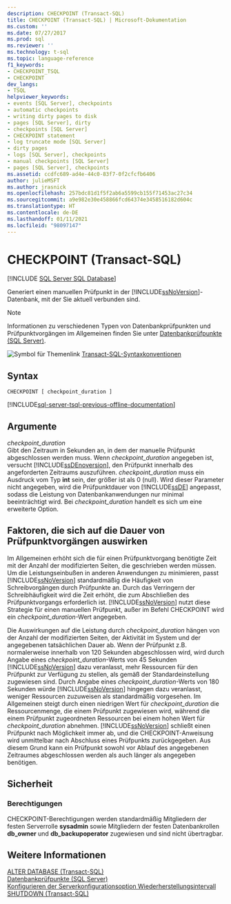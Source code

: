 ```yaml
---
description: CHECKPOINT (Transact-SQL)
title: CHECKPOINT (Transact-SQL) | Microsoft-Dokumentation
ms.custom: ''
ms.date: 07/27/2017
ms.prod: sql
ms.reviewer: ''
ms.technology: t-sql
ms.topic: language-reference
f1_keywords:
- CHECKPOINT_TSQL
- CHECKPOINT
dev_langs:
- TSQL
helpviewer_keywords:
- events [SQL Server], checkpoints
- automatic checkpoints
- writing dirty pages to disk
- pages [SQL Server], dirty
- checkpoints [SQL Server]
- CHECKPOINT statement
- log truncate mode [SQL Server]
- dirty pages
- logs [SQL Server], checkpoints
- manual checkpoints [SQL Server]
- pages [SQL Server], checkpoints
ms.assetid: ccdfc689-ad4e-44c0-83f7-0f2cfcfb6406
author: julieMSFT
ms.author: jrasnick
ms.openlocfilehash: 257bdc81d1f5f2ab6a5599cb155f71453ac27c34
ms.sourcegitcommit: a9e982e30e458866fcd64374e3458516182d604c
ms.translationtype: HT
ms.contentlocale: de-DE
ms.lasthandoff: 01/11/2021
ms.locfileid: "98097147"
---
```

# <a name="checkpoint-transact-sql"></a>CHECKPOINT (Transact-SQL)
[!INCLUDE [SQL Server SQL Database](../../includes/applies-to-version/sql-asdb.md)]

  Generiert einen manuellen Prüfpunkt in der [!INCLUDE[ssNoVersion](../../includes/ssnoversion-md.md)]-Datenbank, mit der Sie aktuell verbunden sind.  
  
> [!NOTE]  
>  Informationen zu verschiedenen Typen von Datenbankprüfpunkten und Prüfpunktvorgängen im Allgemeinen finden Sie unter [Datenbankprüfpunkte &#40;SQL Server&#41;](../../relational-databases/logs/database-checkpoints-sql-server.md).  
  
 ![Symbol für Themenlink](../../database-engine/configure-windows/media/topic-link.gif "Symbol für Themenlink") [Transact-SQL-Syntaxkonventionen](../../t-sql/language-elements/transact-sql-syntax-conventions-transact-sql.md)  
  
## <a name="syntax"></a>Syntax  
  
```syntaxsql
CHECKPOINT [ checkpoint_duration ]  
```  
  
[!INCLUDE[sql-server-tsql-previous-offline-documentation](../../includes/sql-server-tsql-previous-offline-documentation.md)]

## <a name="arguments"></a>Argumente
 *checkpoint_duration*  
 Gibt den Zeitraum in Sekunden an, in dem der manuelle Prüfpunkt abgeschlossen werden muss. Wenn *checkpoint_duration* angegeben ist, versucht [!INCLUDE[ssDEnoversion](../../includes/ssdenoversion-md.md)], den Prüfpunkt innerhalb des angeforderten Zeitraums auszuführen. *checkpoint_duration* muss ein Ausdruck vom Typ **int** sein, der größer ist als 0 (null). Wird dieser Parameter nicht angegeben, wird die Prüfpunktdauer von [!INCLUDE[ssDE](../../includes/ssde-md.md)] angepasst, sodass die Leistung von Datenbankanwendungen nur minimal beeinträchtigt wird. Bei *checkpoint_duration* handelt es sich um eine erweiterte Option.  
  
## <a name="factors-affecting-the-duration-of-checkpoint-operations"></a>Faktoren, die sich auf die Dauer von Prüfpunktvorgängen auswirken  
 Im Allgemeinen erhöht sich die für einen Prüfpunktvorgang benötigte Zeit mit der Anzahl der modifizierten Seiten, die geschrieben werden müssen. Um die Leistungseinbußen in anderen Anwendungen zu minimieren, passt [!INCLUDE[ssNoVersion](../../includes/ssnoversion-md.md)] standardmäßig die Häufigkeit von Schreibvorgängen durch Prüfpunkte an. Durch das Verringern der Schreibhäufigkeit wird die Zeit erhöht, die zum Abschließen des Prüfpunktvorgangs erforderlich ist. [!INCLUDE[ssNoVersion](../../includes/ssnoversion-md.md)] nutzt diese Strategie für einen manuellen Prüfpunkt, außer im Befehl CHECKPOINT wird ein *checkpoint_duration*-Wert angegeben.  
  
 Die Auswirkungen auf die Leistung durch *checkpoint_duration* hängen von der Anzahl der modifizierten Seiten, der Aktivität im System und der angegebenen tatsächlichen Dauer ab. Wenn der Prüfpunkt z.B. normalerweise innerhalb von 120 Sekunden abgeschlossen wird, wird durch Angabe eines *checkpoint_duration*-Werts von 45 Sekunden [!INCLUDE[ssNoVersion](../../includes/ssnoversion-md.md)] dazu veranlasst, mehr Ressourcen für den Prüfpunkt zur Verfügung zu stellen, als gemäß der Standardeinstellung zugewiesen sind. Durch Angabe eines *checkpoint_duration*-Werts von 180 Sekunden würde [!INCLUDE[ssNoVersion](../../includes/ssnoversion-md.md)] hingegen dazu veranlasst, weniger Ressourcen zuzuweisen als standardmäßig vorgesehen. Im Allgemeinen steigt durch einen niedrigen Wert für *checkpoint_duration* die Ressourcenmenge, die einem Prüfpunkt zugewiesen wird, während die einem Prüfpunkt zugeordneten Ressourcen bei einem hohen Wert für *checkpoint_duration* abnehmen. [!INCLUDE[ssNoVersion](../../includes/ssnoversion-md.md)] schließt einen Prüfpunkt nach Möglichkeit immer ab, und die CHECKPOINT-Anweisung wird unmittelbar nach Abschluss eines Prüfpunkts zurückgegeben. Aus diesem Grund kann ein Prüfpunkt sowohl vor Ablauf des angegebenen Zeitraumes abgeschlossen werden als auch länger als angegeben benötigen.  
  
##  <a name="security"></a><a name="Security"></a> Sicherheit  
  
### <a name="permissions"></a>Berechtigungen  
 CHECKPOINT-Berechtigungen werden standardmäßig Mitgliedern der festen Serverrolle **sysadmin** sowie Mitgliedern der festen Datenbankrollen **db_owner** und **db_backupoperator** zugewiesen und sind nicht übertragbar.  
  
## <a name="see-also"></a>Weitere Informationen  
 [ALTER DATABASE &#40;Transact-SQL&#41;](../../t-sql/statements/alter-database-transact-sql.md)   
 [Datenbankprüfpunkte &#40;SQL Server&#41;](../../relational-databases/logs/database-checkpoints-sql-server.md)   
 [Konfigurieren der Serverkonfigurationsoption Wiederherstellungsintervall](../../database-engine/configure-windows/configure-the-recovery-interval-server-configuration-option.md)   
 [SHUTDOWN &#40;Transact-SQL&#41;](../../t-sql/language-elements/shutdown-transact-sql.md)  
  
  
